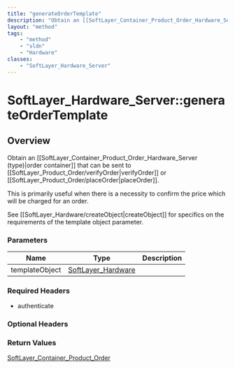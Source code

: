 ```yaml
---
title: "generateOrderTemplate"
description: "Obtain an [[SoftLayer_Container_Product_Order_Hardware_Server (type)|order container]] that can be sent to [[SoftLayer_P... "
layout: "method"
tags:
    - "method"
    - "sldn"
    - "Hardware"
classes:
    - "SoftLayer_Hardware_Server"
---
```

# SoftLayer_Hardware_Server::generateOrderTemplate
## Overview 

Obtain an [[SoftLayer_Container_Product_Order_Hardware_Server (type)|order container]] that can be sent to [[SoftLayer_Product_Order/verifyOrder|verifyOrder]] or [[SoftLayer_Product_Order/placeOrder|placeOrder]]. 


This is primarily useful when there is a necessity to confirm the price which will be charged for an order. 


See [[SoftLayer_Hardware/createObject|createObject]] for specifics on the requirements of the template object parameter. 

### Parameters 
|Name | Type | Description |
| --- | --- | --- |
|templateObject| <a href='/reference/datatypes/SoftLayer_Hardware'>SoftLayer_Hardware </a>| |


### Required Headers
* authenticate

### Optional Headers

### Return Values
<a href='/reference/datatypes/SoftLayer_Container_Product_Order'>SoftLayer_Container_Product_Order </a>
